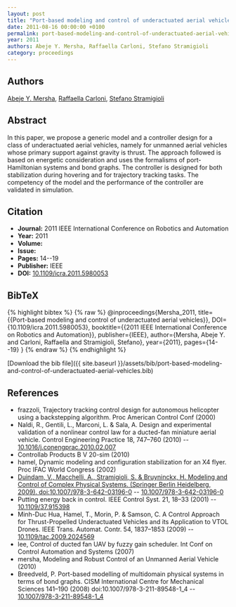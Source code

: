 ```yaml
---
layout: post
title: "Port-based modeling and control of underactuated aerial vehicles"
date: 2011-08-16 00:00:00 +0100
permalink: port-based-modeling-and-control-of-underactuated-aerial-vehicles
year: 2011
authors: Abeje Y. Mersha, Raffaella Carloni, Stefano Stramigioli
category: proceedings
---
```

 
## Authors
[Abeje Y. Mersha](authors/abeje-y-mersha), [Raffaella Carloni](authors/raffaella-carloni), [Stefano Stramigioli](authors/stefano-stramigioli)
 
## Abstract
In this paper, we propose a generic model and a controller design for a class of underactuated aerial vehicles, namely for unmanned aerial vehicles whose primary support against gravity is thrust. The approach followed is based on energetic consideration and uses the formalisms of port-Hamiltonian systems and bond graphs. The controller is designed for both stabilization during hovering and for trajectory tracking tasks. The competency of the model and the performance of the controller are validated in simulation.
 
## Citation
- **Journal:** 2011 IEEE International Conference on Robotics and Automation
- **Year:** 2011
- **Volume:** 
- **Issue:** 
- **Pages:** 14--19
- **Publisher:** IEEE
- **DOI:** [10.1109/icra.2011.5980053](https://doi.org/10.1109/icra.2011.5980053)
 
## BibTeX
{% highlight bibtex %}
{% raw %}
@inproceedings{Mersha_2011,
  title={{Port-based modeling and control of underactuated aerial vehicles}},
  DOI={10.1109/icra.2011.5980053},
  booktitle={{2011 IEEE International Conference on Robotics and Automation}},
  publisher={IEEE},
  author={Mersha, Abeje Y. and Carloni, Raffaella and Stramigioli, Stefano},
  year={2011},
  pages={14--19}
}
{% endraw %}
{% endhighlight %}
 
[Download the bib file]({{ site.baseurl }}/assets/bib/port-based-modeling-and-control-of-underactuated-aerial-vehicles.bib)
 
## References
- frazzoli, Trajectory tracking control design for autonomous helicopter using a backstepping algorithm. Proc American Control Conf (2000)
- Naldi, R., Gentili, L., Marconi, L. & Sala, A. Design and experimental validation of a nonlinear control law for a ducted-fan miniature aerial vehicle. Control Engineering Practice 18, 747–760 (2010) -- [10.1016/j.conengprac.2010.02.007](https://doi.org/10.1016/j.conengprac.2010.02.007)
- Controllab Products B V 20-sim (2010)
- hamel, Dynamic modeling and configuration stabilization for an X4 flyer. Proc IFAC World Congress (2002)
- [Duindam, V., Macchelli, A., Stramigioli, S. & Bruyninckx, H. Modeling and Control of Complex Physical Systems. (Springer Berlin Heidelberg, 2009). doi:10.1007/978-3-642-03196-0](modeling-and-control-of-complex-physical-systems) -- [10.1007/978-3-642-03196-0](https://doi.org/10.1007/978-3-642-03196-0)
- Putting energy back in control. IEEE Control Syst. 21, 18–33 (2001) -- [10.1109/37.915398](https://doi.org/10.1109/37.915398)
- Minh-Duc Hua, Hamel, T., Morin, P. & Samson, C. A Control Approach for Thrust-Propelled Underactuated Vehicles and its Application to VTOL Drones. IEEE Trans. Automat. Contr. 54, 1837–1853 (2009) -- [10.1109/tac.2009.2024569](https://doi.org/10.1109/tac.2009.2024569)
- lee, Control of ducted fan UAV by fuzzy gain scheduler. Int Conf on Control Automation and Systems (2007)
- mersha, Modeling and Robust Control of an Unmanned Aerial Vehicle (2010)
- Breedveld, P. Port-based modelling of multidomain physical systems in terms of bond graphs. CISM International Centre for Mechanical Sciences 141–190 (2008) doi:10.1007/978-3-211-89548-1_4 -- [10.1007/978-3-211-89548-1_4](https://doi.org/10.1007/978-3-211-89548-1_4)

